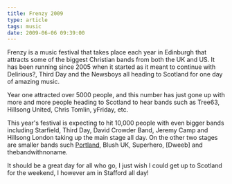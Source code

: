 ```yaml
---
title: Frenzy 2009
type: article
tags: music
date: 2009-06-06 09:39:00
---
```


Frenzy is a music festival that takes place each year in Edinburgh that attracts some of the biggest Christian bands from both the UK and US. It has been running since 2005 when it started as it meant to continue with Delirious?, Third Day and the Newsboys all heading to Scotland for one day of amazing music.

Year one attracted over 5000 people, and this number has just gone up with more and more people heading to Scotland to hear bands such as Tree63, Hillsong United, Chris Tomlin, yFriday, etc.

This year's festival is expecting to hit 10,000 people with even bigger bands including Starfield, Third Day, David Crowder Band, Jeremy Camp and Hillsong London taking up the main stage all day. On the other two stages are smaller bands such <a href="http://www.myspace.com/portlandmusicuk">Portland</a>, Blush UK, Superhero, [Dweeb] and thebandwithnoname.

It should be a great day for all who go, I just wish I could get up to Scotland for the weekend, I however am in Stafford all day!
